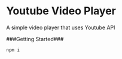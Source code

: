 # Youtube Video Player

A simple video player that uses Youtube API

###Getting Started###

    npm i
